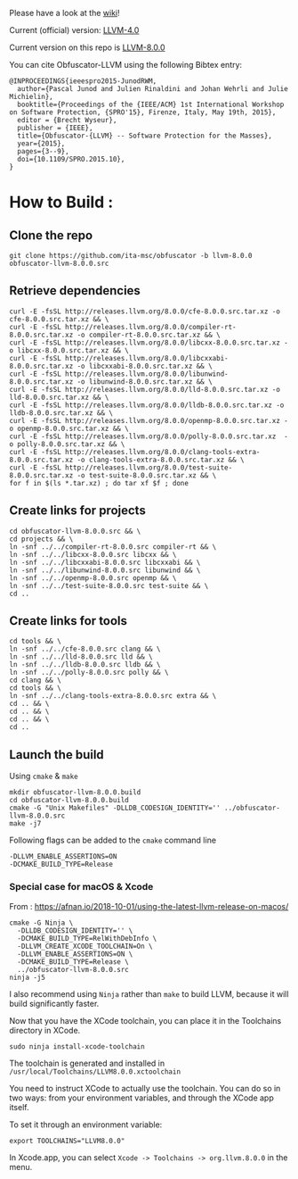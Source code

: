 Please have a look at the [wiki](https://github.com/obfuscator-llvm/obfuscator/wiki)!

Current (official) version: [LLVM-4.0](https://github.com/obfuscator-llvm/obfuscator/tree/llvm-4.0)

Current version on this repo is [LLVM-8.0.0](https://github.com/ita-msc/obfuscator/tree/llvm-8.0.0)

You can cite Obfuscator-LLVM using the following Bibtex entry:

```
@INPROCEEDINGS{ieeespro2015-JunodRWM,
  author={Pascal Junod and Julien Rinaldini and Johan Wehrli and Julie Michielin},
  booktitle={Proceedings of the {IEEE/ACM} 1st International Workshop on Software Protection, {SPRO'15}, Firenze, Italy, May 19th, 2015},
  editor = {Brecht Wyseur},
  publisher = {IEEE},
  title={Obfuscator-{LLVM} -- Software Protection for the Masses},
  year={2015},
  pages={3--9},
  doi={10.1109/SPRO.2015.10},
}
```

# How to Build :

  ## Clone the repo

```
git clone https://github.com/ita-msc/obfuscator -b llvm-8.0.0 obfuscator-llvm-8.0.0.src
```

  ## Retrieve dependencies

```
curl -E -fsSL http://releases.llvm.org/8.0.0/cfe-8.0.0.src.tar.xz -o cfe-8.0.0.src.tar.xz && \
curl -E -fsSL http://releases.llvm.org/8.0.0/compiler-rt-8.0.0.src.tar.xz -o compiler-rt-8.0.0.src.tar.xz && \
curl -E -fsSL http://releases.llvm.org/8.0.0/libcxx-8.0.0.src.tar.xz -o libcxx-8.0.0.src.tar.xz && \
curl -E -fsSL http://releases.llvm.org/8.0.0/libcxxabi-8.0.0.src.tar.xz -o libcxxabi-8.0.0.src.tar.xz && \
curl -E -fsSL http://releases.llvm.org/8.0.0/libunwind-8.0.0.src.tar.xz -o libunwind-8.0.0.src.tar.xz && \
curl -E -fsSL http://releases.llvm.org/8.0.0/lld-8.0.0.src.tar.xz -o lld-8.0.0.src.tar.xz && \
curl -E -fsSL http://releases.llvm.org/8.0.0/lldb-8.0.0.src.tar.xz -o lldb-8.0.0.src.tar.xz && \
curl -E -fsSL http://releases.llvm.org/8.0.0/openmp-8.0.0.src.tar.xz -o openmp-8.0.0.src.tar.xz && \
curl -E -fsSL http://releases.llvm.org/8.0.0/polly-8.0.0.src.tar.xz  -o polly-8.0.0.src.tar.xz && \
curl -E -fsSL http://releases.llvm.org/8.0.0/clang-tools-extra-8.0.0.src.tar.xz -o clang-tools-extra-8.0.0.src.tar.xz && \
curl -E -fsSL http://releases.llvm.org/8.0.0/test-suite-8.0.0.src.tar.xz -o test-suite-8.0.0.src.tar.xz && \
for f in $(ls *.tar.xz) ; do tar xf $f ; done
```

  ## Create links for projects

```
cd obfuscator-llvm-8.0.0.src && \
cd projects && \
ln -snf ../../compiler-rt-8.0.0.src compiler-rt && \
ln -snf ../../libcxx-8.0.0.src libcxx && \
ln -snf ../../libcxxabi-8.0.0.src libcxxabi && \
ln -snf ../../libunwind-8.0.0.src libunwind && \
ln -snf ../../openmp-8.0.0.src openmp && \
ln -snf ../../test-suite-8.0.0.src test-suite && \
cd ..
```

  ## Create links for tools

```
cd tools && \
ln -snf ../../cfe-8.0.0.src clang && \
ln -snf ../../lld-8.0.0.src lld && \
ln -snf ../../lldb-8.0.0.src lldb && \
ln -snf ../../polly-8.0.0.src polly && \
cd clang && \
cd tools && \
ln -snf ../../clang-tools-extra-8.0.0.src extra && \
cd .. && \
cd .. && \
cd .. && \
cd ..
```

 ## Launch the build

Using `cmake` & `make`

```
mkdir obfuscator-llvm-8.0.0.build
cd obfuscator-llvm-8.0.0.build
cmake -G "Unix Makefiles" -DLLDB_CODESIGN_IDENTITY='' ../obfuscator-llvm-8.0.0.src
make -j7
```

Following flags can be added to the `cmake` command line

```
-DLLVM_ENABLE_ASSERTIONS=ON 
-DCMAKE_BUILD_TYPE=Release
```

### Special case for macOS & Xcode

From : https://afnan.io/2018-10-01/using-the-latest-llvm-release-on-macos/

```
cmake -G Ninja \
  -DLLDB_CODESIGN_IDENTITY='' \
  -DCMAKE_BUILD_TYPE=RelWithDebInfo \
  -DLLVM_CREATE_XCODE_TOOLCHAIN=On \
  -DLLVM_ENABLE_ASSERTIONS=ON \
  -DCMAKE_BUILD_TYPE=Release \
  ../obfuscator-llvm-8.0.0.src
ninja -j5
```

I also recommend using `Ninja` rather than  `make` to build LLVM, because it will build significantly faster.

Now that you have the XCode toolchain, you can place it in the Toolchains directory in XCode.

```
sudo ninja install-xcode-toolchain
```

The toolchain is generated and installed in `/usr/local/Toolchains/LLVM8.0.0.xctoolchain`

You need to instruct XCode to actually use the toolchain. You can do so in two ways: from your environment variables, and through the XCode app itself.

To set it through an environment variable:

```
export TOOLCHAINS="LLVM8.0.0"
```

In Xcode.app, you can select `Xcode -> Toolchains -> org.llvm.8.0.0` in the menu.
